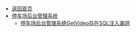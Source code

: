 - [返回首页](/)
- [停车场后台管理系统](停车场后台管理系统/)
  - [停车场后台管理系统GetVideo存在SQL注入漏洞](停车场后台管理系统/停车场后台管理系统GetVideo存在SQL注入漏洞.md)
